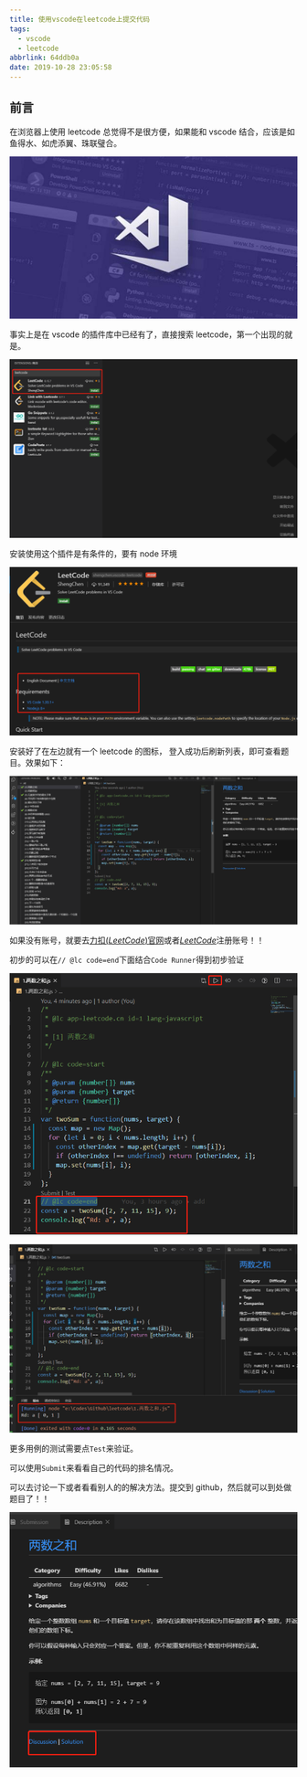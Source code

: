 ```yaml
---
title: 使用vscode在leetcode上提交代码
tags:
  - vscode
  - leetcode
abbrlink: 64ddb0a
date: 2019-10-28 23:05:58
---
```


## 前言

在浏览器上使用 leetcode 总觉得不是很方便，如果能和 vscode 结合，应该是如鱼得水、如虎添翼、珠联璧合。

![](使用vscode在leetcode上提交代码/vscode.jpg)

<!--more-->

事实上是在 vscode 的插件库中已经有了，直接搜索 leetcode，第一个出现的就是。

![1572275879224](使用vscode在leetcode上提交代码/1572275879224.png)

安装使用这个插件是有条件的，要有 node 环境

![1572276033822](使用vscode在leetcode上提交代码/1572276033822.png)

安装好了在左边就有一个 leetcode 的图标， 登入成功后刷新列表，即可查看题目。效果如下：

![1572278115276](使用vscode在leetcode上提交代码/1572278115276.png)

如果没有账号，就要去[力扣(_LeetCode_)官网](http://www.baidu.com/link?url=jhP_IixWVDUkFFNsbhVNBrTOS4Oo_OnhKJeg4oCJm4i)或者[_LeetCode_](http://www.baidu.com/link?url=E9ThnAR3OQJZeUDbdon7SeBLuvPl0Es9WY69eZVe9cS)注册账号！！

初步的可以在`// @lc code=end`下面结合`Code Runner`得到初步验证

![1572278329264](使用vscode在leetcode上提交代码/1572278329264.png)

![1572278900796](使用vscode在leetcode上提交代码/1572278900796.png)

更多用例的测试需要点`Test`来验证。

可以使用`Submit`来看看自己的代码的排名情况。

可以去讨论一下或者看看别人的的解决方法。提交到 github，然后就可以到处做题目了！！

![1572278520538](使用vscode在leetcode上提交代码/1572278520538.png)
